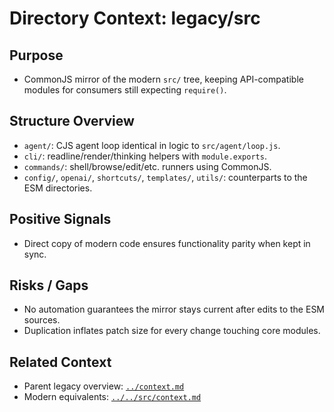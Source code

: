 # Directory Context: legacy/src

## Purpose
- CommonJS mirror of the modern `src/` tree, keeping API-compatible modules for consumers still expecting `require()`.

## Structure Overview
- `agent/`: CJS agent loop identical in logic to `src/agent/loop.js`.
- `cli/`: readline/render/thinking helpers with `module.exports`.
- `commands/`: shell/browse/edit/etc. runners using CommonJS.
- `config/`, `openai/`, `shortcuts/`, `templates/`, `utils/`: counterparts to the ESM directories.

## Positive Signals
- Direct copy of modern code ensures functionality parity when kept in sync.

## Risks / Gaps
- No automation guarantees the mirror stays current after edits to the ESM sources.
- Duplication inflates patch size for every change touching core modules.

## Related Context
- Parent legacy overview: [`../context.md`](../context.md)
- Modern equivalents: [`../../src/context.md`](../../src/context.md)
